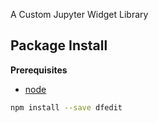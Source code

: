 A Custom Jupyter Widget Library

Package Install
---------------

**Prerequisites**
- [node](http://nodejs.org/)

```bash
npm install --save dfedit
```
